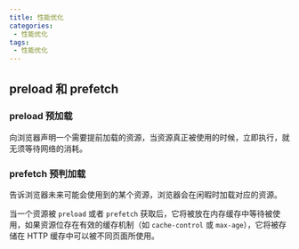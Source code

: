 ```yaml
---
title: 性能优化
categories:
 - 性能优化
tags:
 - 性能优化
---
```


## preload 和 prefetch

### preload 预加载

向浏览器声明一个需要提前加载的资源，当资源真正被使用的时候，立即执行，就无须等待网络的消耗。

### prefetch 预判加载

告诉浏览器未来可能会使用到的某个资源，浏览器会在闲暇时加载对应的资源。

当一个资源被 `preload` 或者 `prefetch` 获取后，它将被放在内存缓存中等待被使用，如果资源位存在有效的缓存机制（如 `cache-control` 或 `max-age`），它将被存储在 HTTP 缓存中可以被不同页面所使用。